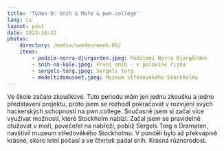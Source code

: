 ```yaml
---
title: 'Týden 9: Sníh & Moře & pwn.college'
lang: cs
layout: post
date: 2023-10-22
photos:
    directory: /media/sweden/week-09/
    items:
        - podzim-norra-djurgarden.jpeg: Podzimní Norra Djurgården
        - snih-na-kole.jpeg: První sníh - v polovině řijna
        - sergels-torg.jpeg: Sergels torg
        - medeltidsmuseet.jpeg: Museum středověkého Stockholmu
---
```


Ve škole začalo zkouškové. Tuto periodu mám jen jednu zkoušku a jedno představení projektu, proto jsem se rozhodl pokračovat v rozvíjení svých hackerských schopností na pwn.college. Současně jsem si začal více využívat možností, které Stockholm nabízí. Začal jsem se pravidelně otužovat v moři, povečeřel na nabřeží, poblíž Sergels Torg a Dramaten, navštívil muzeum středověkého Stockholmu. V pondělí bylo až překvapivě krásné, skoro letní počasí a ve čtvrtek padal sníh. Krásná různorodost.